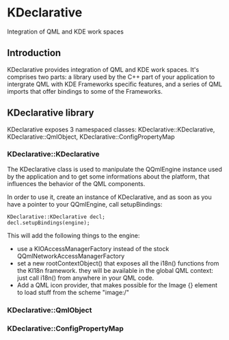 # KDeclarative

Integration of QML and KDE work spaces

## Introduction

KDeclarative provides integration of QML and KDE work spaces.
It's comprises two parts: a library used by the C++ part of your application
to intergrate QML with KDE Frameworks specific features, and a series of
QML imports that offer bindings to some of the Frameworks.

## KDeclarative library

KDeclarative exposes 3 namespaced classes: KDeclarative::KDeclarative, KDeclarative::QmlObject, KDeclarative::ConfigPropertyMap

### KDeclarative::KDeclarative

The KDeclarative class is used to manipulate the QQmlEngine instance used by the application and to get some informations about the platform, that influences the behavior of the QML components.

In order to use it, create an instance of KDeclarative, and as soon as you have a pointer to your QQmlEngine, call setupBindings:

    KDeclarative::KDeclarative decl;
    decl.setupBindings(engine);

This will add the following things to the engine:
* use a KIOAccessManagerFactory instead of the stock QQmlNetworkAccessManagerFactory
* set a new rootContextObject() that exposes all the i18n() functions from the KI18n framework.
  they will be available in the global QML context: just call i18n() from anywhere in your QML code.
* Add a QML icon provider, that makes possible for the Image {} element to load stuff from the scheme "image:/"

### KDeclarative::QmlObject



### KDeclarative::ConfigPropertyMap

